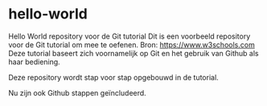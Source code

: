 # hello-world
Hello World repository voor de Git tutorial
Dit is een voorbeeld repository voor de Git tutorial om mee te oefenen. Bron: https://www.w3schools.com
Deze tutorial baseert zich voornamelijk op Git en het gebruik van Github als haar bediening. 

Deze repository wordt stap voor stap opgebouwd in de tutorial.

Nu zijn ook Github stappen geïncludeerd.
